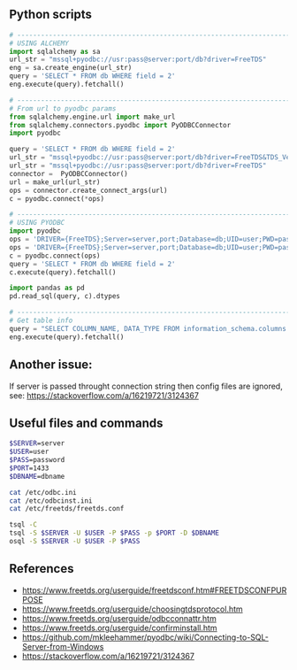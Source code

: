 ## Python scripts 

```python
# -----------------------------------------------------------------------------
# USING ALCHEMY
import sqlalchemy as sa
url_str = "mssql+pyodbc://usr:pass@server:port/db?driver=FreeTDS"
eng = sa.create_engine(url_str)
query = 'SELECT * FROM db WHERE field = 2'
eng.execute(query).fetchall()

# -----------------------------------------------------------------------------
# From url to pyodbc params
from sqlalchemy.engine.url import make_url
from sqlalchemy.connectors.pyodbc import PyODBCConnector
import pyodbc

query = 'SELECT * FROM db WHERE field = 2'
url_str = "mssql+pyodbc://usr:pass@server:port/db?driver=FreeTDS&TDS_Version=7.2"
url_str = "mssql+pyodbc://usr:pass@server:port/db?driver=FreeTDS"
connector =  PyODBCConnector()
url = make_url(url_str)
ops = connector.create_connect_args(url)
c = pyodbc.connect(*ops)

# -----------------------------------------------------------------------------
# USING PYODBC
import pyodbc
ops = 'DRIVER={FreeTDS};Server=server,port;Database=db;UID=user;PWD=pass'
ops = 'DRIVER={FreeTDS};Server=server,port;Database=db;UID=user;PWD=pass&TDS_Version=7.2'
c = pyodbc.connect(ops)
query = 'SELECT * FROM db WHERE field = 2'
c.execute(query).fetchall()

import pandas as pd
pd.read_sql(query, c).dtypes

# -----------------------------------------------------------------------------
# Get table info
query = "SELECT COLUMN_NAME, DATA_TYPE FROM information_schema.columns WHERE table_name = 'tbname'"
eng.execute(query).fetchall()
```

## Another issue:

If server is passed throught connection string then config files are ignored,
see: https://stackoverflow.com/a/16219721/3124367

## Useful files and commands

```bash
$SERVER=server
$USER=user
$PASS=password
$PORT=1433
$DBNAME=dbname

cat /etc/odbc.ini
cat /etc/odbcinst.ini
cat /etc/freetds/freetds.conf

tsql -C
tsql -S $SERVER -U $USER -P $PASS -p $PORT -D $DBNAME
osql -S $SERVER -U $USER -P $PASS
```

## References

* https://www.freetds.org/userguide/freetdsconf.htm#FREETDSCONFPURPOSE
* https://www.freetds.org/userguide/choosingtdsprotocol.htm
* https://www.freetds.org/userguide/odbcconnattr.htm
* https://www.freetds.org/userguide/confirminstall.htm
* https://github.com/mkleehammer/pyodbc/wiki/Connecting-to-SQL-Server-from-Windows
* https://stackoverflow.com/a/16219721/3124367

